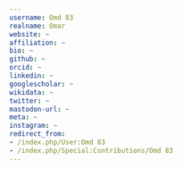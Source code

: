 ```yaml
---
username: Omd 83
realname: Omar
website: ~
affiliation: ~
bio: ~
github: ~
orcid: ~
linkedin: ~
googlescholar: ~
wikidata: ~
twitter: ~
mastodon-url: ~
meta: ~
instagram: ~
redirect_from:
- /index.php/User:Omd 83
- /index.php/Special:Contributions/Omd 83
---
```

